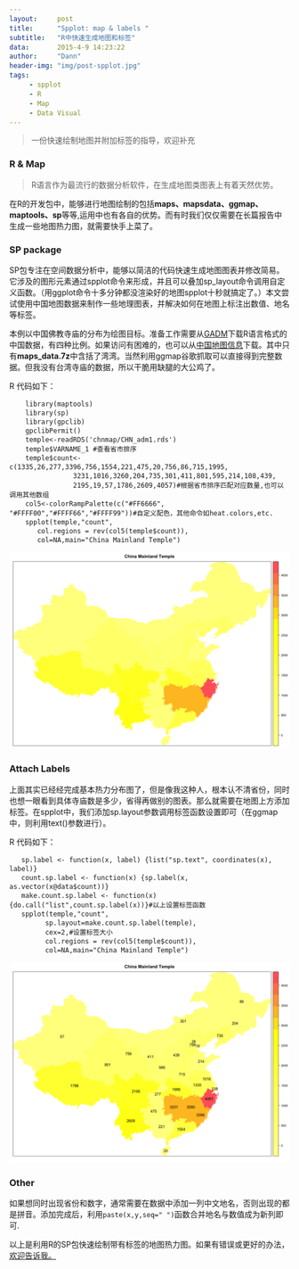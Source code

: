 ```yaml
---
layout:     post
title:      "Spplot: map & labels "
subtitle:   "R中快速生成地图和标签"
data:       2015-4-9 14:23:22
author:     "Dann"
header-img: "img/post-spplot.jpg"
tags:
     - spplot
     - R
     - Map
     - Data Visual
---
```


> 一份快速绘制地图并附加标签的指导，欢迎补充

###  R & Map   

>R语言作为最流行的数据分析软件，在生成地图类图表上有着天然优势。

在R的开发包中，能够进行地图绘制的包括**maps、mapsdata、ggmap、maptools、sp**等等,运用中也有各自的优势。而有时我们仅仅需要在长篇报告中生成一些地图热力图，就需要快手上菜了。

###  SP package
SP包专注在空间数据分析中，能够以简洁的代码快速生成地图图表并修改简易。它涉及的图形元素通过spplot命令来形成，并且可以叠加sp_layout命令调用自定义函数。（用ggplot命令十多分钟都没渲染好的地图spplot十秒就搞定了。）本文尝试使用中国地图数据来制作一些地理图表，并解决如何在地图上标注出数值、地名等标签。

本例以中国佛教寺庙的分布为绘图目标。准备工作需要从<a href="http://gadm.org/">GADM</a>下载R语言格式的中国数据，有四种比例。如果访问有困难的，也可以从<a href="http://pan.baidu.com/s/1eROX0zS">中国地图信息</a>下载。其中只有**maps_data.7z**中含括了湾湾。当然利用ggmap谷歌抓取可以直接得到完整数据。但我没有台湾寺庙的数据，所以干脆用缺腿的大公鸡了。

R 代码如下：
```{r} 
    library(maptools)
    library(sp)
    library(gpclib) 
    gpclibPermit() 
    temple<-readRDS('chnmap/CHN_adm1.rds')
    temple$VARNAME_1 #查看省市排序
    temple$count<-c(1335,26,277,3396,756,1554,221,475,20,756,86,715,1995,
                3231,1016,3260,204,735,301,411,801,595,214,108,439,
                2195,19,57,1786,2609,4057)#根据省市排序匹配对应数量,也可以调用其他数组
    col5<-colorRampPalette(c("#FF6666",  "#FFFF00","#FFFF66","#FFFF99"))#自定义配色，其他命令如heat.colors,etc.
    spplot(temple,"count",
       col.regions = rev(col5(temple$count)),
       col=NA,main="China Mainland Temple")
```
![China Mainland Temple](/img/Rplot39.png)

###  Attach Labels
上面其实已经经完成基本热力分布图了，但是像我这种人，根本认不清省份，同时也想一眼看到具体寺庙数是多少，省得再做别的图表。那么就需要在地图上方添加标签。在spplot中，我们添加sp.layout参数调用标签函数设置即可（在ggmap中，则利用text()参数进行）。

R 代码如下：
```{r}
   sp.label <- function(x, label) {list("sp.text", coordinates(x), label)}
   count.sp.label <- function(x) {sp.label(x, as.vector(x@data$count))}
   make.count.sp.label <- function(x) {do.call("list",count.sp.label(x))}#以上设置标签函数
   spplot(temple,"count",
         sp.layout=make.count.sp.label(temple),
         cex=2,#设置标签大小
         col.regions = rev(col5(temple$count)),
         col=NA,main="China Mainland Temple")
```

![China Mainland Temple](/img/Rplot38.png)

###  Other
如果想同时出现省份和数字，通常需要在数据中添加一列中文地名，否则出现的都是拼音。添加完成后，利用`paste(x,y,seq=" ")`函数合并地名与数值成为新列即可.

以上是利用R的SP包快速绘制带有标签的地图热力图。如果有错误或更好的办法，<a href="mailto:dannsaoyou@gmail.com">欢迎告诉我。</a>